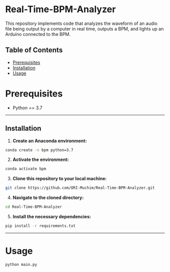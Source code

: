 # Real-Time-BPM-Analyzer

This repository implements code that analyzes the waveform of an audio file being output by a computer in real time, outputs a BPM, and lights up an Arduino connected to the BPM.

## Table of Contents 
- [Prerequisites](#prerequisites)
- [Installation](#installation)
- [Usage](#usage)

# Prerequisites
- Python == 3.7

---

## Installation 
1. **Create an Anaconda environment:**
```sh
conda create -n bpm python=3.7
```

2. **Activate the environment:**
```sh
conda activate bpm
```

3. **Clone this repository to your local machine:**
```sh
git clone https://github.com/ORI-Muchim/Real-Time-BPM-Analyzer.git
```

4. **Navigate to the cloned directory:**
```sh
cd Real-Time-BPM-Analyzer
```

5. **Install the necessary dependencies:**
```sh
pip install -r requirements.txt
```

---

# Usage
```sh
python main.py
```
